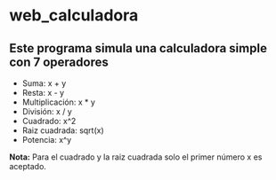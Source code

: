 # web_calculadora

## Este programa simula una calculadora simple con 7 operadores

- Suma: x + y
- Resta: x - y
- Multiplicación: x * y
- División: x / y
- Cuadrado: x^2
- Raiz cuadrada: sqrt(x)
- Potencia: x^y

**Nota:** Para el cuadrado y la raiz cuadrada solo el primer número x  es aceptado.
